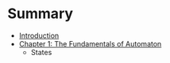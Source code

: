 # Summary

* [Introduction](README.md)
* [Chapter 1: The Fundamentals of Automaton](chapter_1_the_fundamentals_of_automaton.md)
   * States

